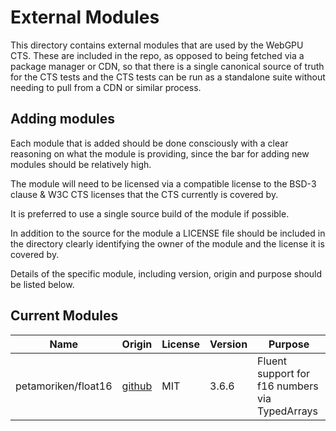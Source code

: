 # External Modules

This directory contains external modules that are used by the WebGPU
CTS. These are included in the repo, as opposed to being fetched via a
package manager or CDN, so that there is a single canonical source of
truth for the CTS tests and the CTS tests can be run as a standalone
suite without needing to pull from a CDN or similar process.

## Adding modules

Each module that is added should be done consciously with a clear
reasoning on what the module is providing, since the bar for adding
new modules should be relatively high.

The module will need to be licensed via a compatible license to the
BSD-3 clause & W3C CTS licenses that the CTS currently is covered by.

It is preferred to use a single source build of the module if possible.

In addition to the source for the module a LICENSE file should be
included in the directory clearly identifying the owner of the module
and the license it is covered by.

Details of the specific module, including version, origin and purpose
should be listed below.

## Current Modules

| **Name**             | **Origin**                                       | **License** | **Version** | **Purpose**                                    |
|----------------------|--------------------------------------------------|-------------|-------------|------------------------------------------------|
| petamoriken/float16  | [github](https://github.com/petamoriken/float16) | MIT         | 3.6.6       | Fluent support for f16 numbers via TypedArrays |
